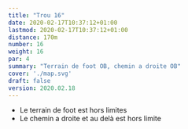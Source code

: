 ```yaml
---
title: "Trou 16"
date: 2020-02-17T10:37:12+01:00
lastmod: 2020-02-17T10:37:12+01:00
distance: 170m
number: 16
weight: 16
par: 4
summary: "Terrain de foot OB, chemin a droite OB"
cover: './map.svg'
draft: false
version: 2020.02.18
---
```


 - Le terrain de foot est hors limites
 - Le chemin a droite et au delà est hors limite 